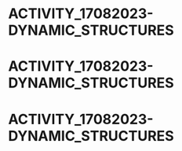 # ACTIVITY_17082023-DYNAMIC_STRUCTURES
# ACTIVITY_17082023-DYNAMIC_STRUCTURES
# ACTIVITY_17082023-DYNAMIC_STRUCTURES
